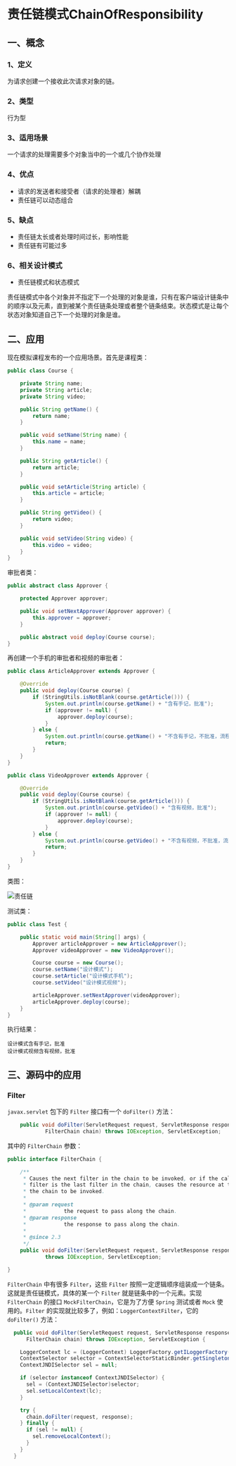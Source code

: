 # 责任链模式ChainOfResponsibility

<Counter :path="'pattern'" :name="'责任链模式ChainOfResponsibility '"></Counter>

## 一、概念

### 1、定义

为请求创建一个接收此次请求对象的链。

### 2、类型

行为型

### 3、适用场景

一个请求的处理需要多个对象当中的一个或几个协作处理

### 4、优点

* 请求的发送者和接受者（请求的处理者）解耦
* 责任链可以动态组合

### 5、缺点

* 责任链太长或者处理时间过长，影响性能
* 责任链有可能过多

### 6、相关设计模式

* 责任链模式和状态模式

责任链模式中各个对象并不指定下一个处理的对象是谁，只有在客户端设计链条中的顺序以及元素，直到被某个责任链条处理或者整个链条结束。状态模式是让每个状态对象知道自己下一个处理的对象是谁。

## 二、应用

现在模拟课程发布的一个应用场景。首先是课程类：

```java
public class Course {

    private String name;
    private String article;
    private String video;

    public String getName() {
        return name;
    }

    public void setName(String name) {
        this.name = name;
    }

    public String getArticle() {
        return article;
    }

    public void setArticle(String article) {
        this.article = article;
    }

    public String getVideo() {
        return video;
    }

    public void setVideo(String video) {
        this.video = video;
    }
}
```

审批者类：

```java
public abstract class Approver {

    protected Approver approver;

    public void setNextApprover(Approver approver) {
        this.approver = approver;
    }

    public abstract void deploy(Course course);
}
```

再创建一个手机的审批者和视频的审批者：

```java
public class ArticleApprover extends Approver {

    @Override
    public void deploy(Course course) {
        if (StringUtils.isNotBlank(course.getArticle())) {
            System.out.println(course.getName() + "含有手记，批准");
            if (approver != null) {
                approver.deploy(course);
            }
        } else {
            System.out.println(course.getName() + "不含有手记，不批准，流程结束");
            return;
        }
    }
}
```

```java
public class VideoApprover extends Approver {

    @Override
    public void deploy(Course course) {
        if (StringUtils.isNotBlank(course.getArticle())) {
            System.out.println(course.getVideo() + "含有视频，批准");
            if (approver != null) {
                approver.deploy(course);
            }
        } else {
            System.out.println(course.getVideo() + "不含有视频，不批准，流程结束");
            return;
        }
    }
}
```

类图：

![责任链](https://yjtravel-public.oss-cn-beijing.aliyuncs.com/my-blog/pattern/chainofresponsibility.png)

测试类：

```java
public class Test {

    public static void main(String[] args) {
        Approver articleApprover = new ArticleApprover();
        Approver videoApprover = new VideoApprover();

        Course course = new Course();
        course.setName("设计模式");
        course.setArticle("设计模式手机");
        course.setVideo("设计模式视频");

        articleApprover.setNextApprover(videoApprover);
        articleApprover.deploy(course);
    }
}
```

执行结果：

```console
设计模式含有手记，批准
设计模式视频含有视频，批准
```

## 三、源码中的应用

### Filter

`javax.servlet` 包下的 `Filter` 接口有一个 `doFilter()` 方法：

```java
    public void doFilter(ServletRequest request, ServletResponse response,
            FilterChain chain) throws IOException, ServletException;
```

其中的 `FilterChain` 参数：

```java
public interface FilterChain {

    /**
     * Causes the next filter in the chain to be invoked, or if the calling
     * filter is the last filter in the chain, causes the resource at the end of
     * the chain to be invoked.
     * 
     * @param request
     *            the request to pass along the chain.
     * @param response
     *            the response to pass along the chain.
     * 
     * @since 2.3
     */
    public void doFilter(ServletRequest request, ServletResponse response)
            throws IOException, ServletException;

}
```

`FilterChain` 中有很多 `Filter`，这些 `Filter` 按照一定逻辑顺序组装成一个链条。这就是责任链模式，具体的某一个 `Filter` 就是链条中的一个元素。实现 `FilterChain` 的接口 `MockFilterChain`，它是为了方便 `Spring` 测试或者 `Mock` 使用的。`Filter` 的实现就比较多了，例如：`LoggerContextFilter`，它的 `doFilter()` 方法：

```java
  public void doFilter(ServletRequest request, ServletResponse response,
      FilterChain chain) throws IOException, ServletException {

    LoggerContext lc = (LoggerContext) LoggerFactory.getILoggerFactory();
    ContextSelector selector = ContextSelectorStaticBinder.getSingleton().getContextSelector();
    ContextJNDISelector sel = null;

    if (selector instanceof ContextJNDISelector) {
      sel = (ContextJNDISelector)selector;
      sel.setLocalContext(lc);
    }

    try {
      chain.doFilter(request, response);
    } finally {
      if (sel != null) {
        sel.removeLocalContext();
      }
    }
  }
```

<Valine></Valine>
